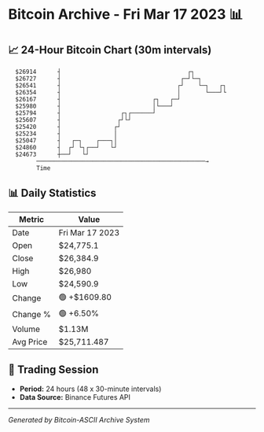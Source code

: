 # Bitcoin Archive - Fri Mar 17 2023 📊

## 📈 24-Hour Bitcoin Chart (30m intervals)

```
  $26914      ┤                                    ┌┐          
  $26727      ┤                                  ┌─┘└─┐        
  $26541      ┤                                 ┌┘    └─┐   ┌┐ 
  $26354      ┤                                 │       └───┘└ 
  $26167      ┤                          ┌┐   ┌─┘              
  $25980      ┤                          │└───┘                
  $25794      ┤                 ┌┐┌──────┘                     
  $25607      ┤                ┌┘└┘                            
  $25420      ┤               ┌┘                               
  $25234      ┤               │                                
  $25047      ┤   ┌─┐    ┌───┐│                                
  $24860      ┤  ┌┘ └┐┌──┘   └┘                                
  $24673      ┼──┘   └┘                                        
        ────────────────────────────────────────────────→
        Time
```

## 📊 Daily Statistics

| Metric | Value |
|--------|-------|
| Date | Fri Mar 17 2023 |
| Open | $24,775.1 |
| Close | $26,384.9 |
| High | $26,980 |
| Low | $24,590.9 |
| Change | 🟢 +$1609.80 |
| Change % | 🟢 +6.50% |
| Volume | $1.13M |
| Avg Price | $25,711.487 |

## 📅 Trading Session

- **Period:** 24 hours (48 x 30-minute intervals)
- **Data Source:** Binance Futures API

---
*Generated by Bitcoin-ASCII Archive System*
